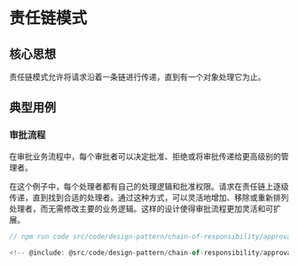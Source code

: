 # 责任链模式

## 核心思想

责任链模式允许将请求沿着一条链进行传递，直到有一个对象处理它为止。

## 典型用例

### 审批流程

在审批业务流程中，每个审批者可以决定批准、拒绝或将审批传递给更高级别的管理者。

在这个例子中，每个处理者都有自己的处理逻辑和批准权限。请求在责任链上逐级传递，直到找到合适的处理者。通过这种方式，可以灵活地增加、移除或重新排列处理者，而无需修改主要的业务逻辑。这样的设计使得审批流程更加灵活和可扩展。

```ts
// npm run code src/code/design-pattern/chain-of-responsibility/approval-process.ts

<!-- @include: @src/code/design-pattern/chain-of-responsibility/approval-process.ts -->
```